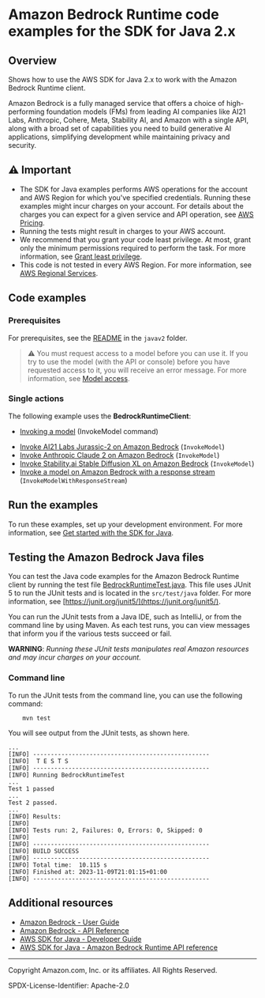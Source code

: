 <!--Generated by WRITEME on 2023-11-13 17:14:59.450993 (UTC)-->
# Amazon Bedrock Runtime code examples for the SDK for Java 2.x

## Overview
Shows how to use the AWS SDK for Java 2.x to work with the Amazon Bedrock Runtime client.

Amazon Bedrock is a fully managed service that offers a choice of high-performing foundation models (FMs) from leading AI companies like AI21 Labs, Anthropic, Cohere, Meta, Stability AI, and Amazon with a single API, along with a broad set of capabilities you need to build generative AI applications, simplifying development while maintaining privacy and security.

## ⚠️ Important
* The SDK for Java examples performs AWS operations for the account and AWS Region for which you've specified credentials. Running these examples might incur charges on your account. For details about the charges you can expect for a given service and API operation, see [AWS Pricing](https://aws.amazon.com/pricing/).
* Running the tests might result in charges to your AWS account.
* We recommend that you grant your code least privilege. At most, grant only the minimum permissions required to perform the task. For more information, see [Grant least privilege](https://docs.aws.amazon.com/IAM/latest/UserGuide/best-practices.html#grant-least-privilege).
* This code is not tested in every AWS Region. For more information, see [AWS Regional Services](https://aws.amazon.com/about-aws/global-infrastructure/regional-product-services).

## Code examples

### Prerequisites

For prerequisites, see the [README](../../README.md) in the `javav2` folder.


<!--custom.prerequisites.start-->
> ⚠ You must request access to a model before you can use it. If you try to use the model (with the API or console) before you have requested access to it, you will receive an error message. For more information, see [Model access](https://docs.aws.amazon.com/bedrock/latest/userguide/model-access.html).
<!--custom.prerequisites.end-->

### Single actions

The following example uses the **BedrockRuntimeClient**:

- [Invoking a model](./src/main/java/com/example/bedrockruntime/InvokeModel.java) (InvokeModel command)

* [Invoke AI21 Labs Jurassic-2 on Amazon Bedrock](src/main/java/com/example/bedrockruntime/InvokeModel.java#L101) (`InvokeModel`)
* [Invoke Anthropic Claude 2 on Amazon Bedrock](src/main/java/com/example/bedrockruntime/InvokeModel.java#L51) (`InvokeModel`)
* [Invoke Stability.ai Stable Diffusion XL on Amazon Bedrock](src/main/java/com/example/bedrockruntime/InvokeModel.java#L151) (`InvokeModel`)
* [Invoke a model on Amazon Bedrock with a response stream](src/main/java/com/example/bedrockruntime/InvokeModelWithResponseStream.java#L49) (`InvokeModelWithResponseStream`)

## Run the examples

To run these examples, set up your development environment. For more information,
see [Get started with the SDK for Java](https://docs.aws.amazon.com/sdk-for-java/latest/developer-guide/setup.html).

## Testing the Amazon Bedrock Java files

You can test the Java code examples for the Amazon Bedrock Runtime client by running the test file [BedrockRuntimeTest.java](./src/test/java/BedrockRuntimeTest.java). This file uses JUnit 5 to run the JUnit tests and is located in the `src/test/java` folder. For more information, see [https://junit.org/junit5/](https://junit.org/junit5/).

You can run the JUnit tests from a Java IDE, such as IntelliJ, or from the command line by using Maven. As each test runs, you can view messages that inform you if the various tests succeed or fail.

**WARNING**: _Running these JUnit tests manipulates real Amazon resources and may incur charges on your account._

### Command line

To run the JUnit tests from the command line, you can use the following command:

		mvn test

You will see output from the JUnit tests, as shown here.

    ...
    [INFO] --------------------------------------------------
	[INFO]  T E S T S
    [INFO] --------------------------------------------------
	[INFO] Running BedrockRuntimeTest
    ...
	Test 1 passed
    ...
    Test 2 passed.
	...
	[INFO] Results:
	[INFO]
	[INFO] Tests run: 2, Failures: 0, Errors: 0, Skipped: 0
	[INFO]
	[INFO] --------------------------------------------------
	[INFO] BUILD SUCCESS
	[INFO] --------------------------------------------------
	[INFO] Total time:  10.115 s
	[INFO] Finished at: 2023-11-09T21:01:15+01:00
	[INFO] --------------------------------------------------

## Additional resources

* [Amazon Bedrock - User Guide](https://docs.aws.amazon.com/bedrock/latest/userguide)
* [Amazon Bedrock - API Reference](https://docs.aws.amazon.com/bedrock/latest/APIReference)
* [AWS SDK for Java - Developer Guide](https://docs.aws.amazon.com/sdk-for-java/latest/developer-guide/home.html)
* [AWS SDK for Java - Amazon Bedrock Runtime API reference](https://sdk.amazonaws.com/java/api/latest/software/amazon/awssdk/services/bedrockruntime/package-summary.html)

---

Copyright Amazon.com, Inc. or its affiliates. All Rights Reserved.

SPDX-License-Identifier: Apache-2.0